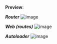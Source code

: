**Preview**:

***Router***
![image](https://github.com/user-attachments/assets/eaab6d6d-388d-455c-84f1-5751fca7984e)



***Web (routes)***
![image](https://github.com/user-attachments/assets/f80a2b78-71ce-4e3e-b455-76ebd18552c0)




***Autoloader***
![image](https://github.com/user-attachments/assets/ca91d6eb-8fbd-4097-9610-20619784eb65)
